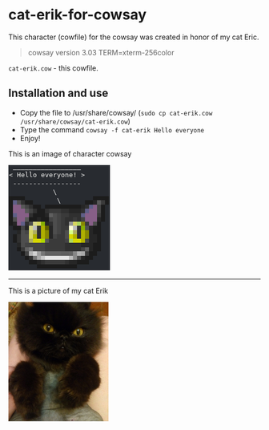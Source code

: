 # cat-erik-for-cowsay

This character (cowfile) for the cowsay was created in honor of my cat Eric.
> cowsay version 3.03
> TERM=xterm-256color

`cat-erik.cow` - this cowfile.

## Installation and use 

 - Copy the file to /usr/share/cowsay/ (`sudo cp cat-erik.cow /usr/share/cowsay/cat-erik.cow`)
 - Type the command `cowsay -f cat-erik Hello everyone`
 - Enjoy!

This is an image of character cowsay

![This is an image of character cowsay](erik-cow.png)

---

This is a picture of my cat Erik

![This is a picture of my cat Erik](My-cat-Erik.png)

